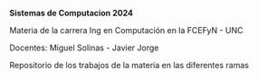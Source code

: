 **Sistemas de Computacion 2024**


Materia de la carrera Ing en Computación en la FCEFyN - UNC

Docentes: Miguel Solinas - Javier Jorge

Repositorio de los trabajos de la materia en las diferentes ramas
